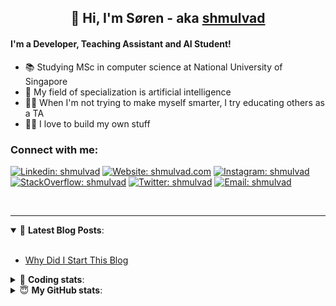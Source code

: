 <h2 align="center">
	👋 Hi, I'm Søren - aka <a href="https://shmulvad.com">shmulvad</a>
</h2>

#### I'm a Developer, Teaching Assistant and AI Student!
- 📚 Studying MSc in computer science at National University of Singapore
- 🧠 My field of specialization is artificial intelligence
- 👨‍🏫 When I'm not trying to make myself smarter, I try educating others as a TA
- 👨‍💻 I love to build my own stuff

### Connect with me:

[![Linkedin: shmulvad](https://img.shields.io/badge/shmulvad-blue?style=flat&logo=Linkedin&logoColor=white)][linkedin]
[![Website: shmulvad.com](https://img.shields.io/badge/shmulvad.com-47CCCC?&style=flat&logo=Google-Chrome&logoColor=white)][website]
[![Instagram: shmulvad](https://img.shields.io/badge/-@shmulvad-purple?style=flat&logo=Instagram&logoColor=white)][instagram]
[![StackOverflow: shmulvad](https://img.shields.io/badge/shmulvad-FE7A16?style=flat&logo=stack-overflow&logoColor=white)][stackOverflow]
[![Twitter: shmulvad](https://img.shields.io/badge/@shmulvad-1ca0f1?style=flat&logo=twitter&logoColor=white)][twitter]
[![Email: shmulvad](https://img.shields.io/badge/shmulvad-D14836?style=flat&logo=gmail&logoColor=white)][mail]

<br />

---

<details open>
 <summary>📕 <b>Latest Blog Posts</b>: </summary>

<br>

<!-- BLOG-POST-LIST:START -->
- [Why Did I Start This Blog](https://shmulvad.com/blog/why-did-start-this-blog)
<!-- BLOG-POST-LIST:END -->

</details>

<!-- --- -->

<details>
 <summary>🤖 <b>Coding stats</b>: </summary>

<br>

<!--START_SECTION:waka-->
**I'm a Night 🦉** 

```text
🌞 Morning    69 commits     ██░░░░░░░░░░░░░░░░░░░░░░░   8.37% 
🌆 Daytime    295 commits    █████████░░░░░░░░░░░░░░░░   35.8% 
🌃 Evening    284 commits    ████████░░░░░░░░░░░░░░░░░   34.47% 
🌙 Night      176 commits    █████░░░░░░░░░░░░░░░░░░░░   21.36%

```


📊 **This Week I Spent My Time On** 

```text
💬 Programming Languages: 
Python                   12 hrs 32 mins      ████████████████░░░░░░░░░   65.79% 
Other                    4 hrs 6 mins        █████░░░░░░░░░░░░░░░░░░░░   21.53% 
JavaScript               1 hr 5 mins         █░░░░░░░░░░░░░░░░░░░░░░░░   5.72% 
Text                     35 mins             ░░░░░░░░░░░░░░░░░░░░░░░░░   3.07% 
HTML                     22 mins             ░░░░░░░░░░░░░░░░░░░░░░░░░   1.94%

🔥 Editors: 
VS Code                  14 hrs 9 mins       ██████████████████░░░░░░░   74.28% 
Zsh                      3 hrs 52 mins       █████░░░░░░░░░░░░░░░░░░░░   20.3% 
Sublime Text             1 hr 1 min          █░░░░░░░░░░░░░░░░░░░░░░░░   5.42%

🐱‍💻 Projects: 
court-cases-scraper      13 hrs 42 mins      ██████████████████░░░░░░░   71.94% 
src                      2 hrs 30 mins       ███░░░░░░░░░░░░░░░░░░░░░░   13.12% 
validator-gui            2 hrs 2 mins        ██░░░░░░░░░░░░░░░░░░░░░░░   10.68% 
Unknown Project          31 mins             ░░░░░░░░░░░░░░░░░░░░░░░░░   2.71% 
Terminal                 11 mins             ░░░░░░░░░░░░░░░░░░░░░░░░░   0.97%

```


 Last Updated on 25/06/2021
<!--END_SECTION:waka-->

</details>

<!-- --- -->

<details>
 <summary>😇 <b>My GitHub stats</b>: </summary>

<br>

<img align="left" alt="shmulvad's Github Stats" src="https://github-readme-stats.vercel.app/api?username=shmulvad&show_icons=true&hide_border=true" />

</details>



[website]: https://shmulvad.com
[twitter]: https://twitter.com/shmulvad
[linkedin]: https://linkedin.com/in/shmulvad
[instagram]: https://instagram.com/shmulvad
[stackOverflow]: https://stackoverflow.com/users/9248793/shmulvad
[mail]: mailto:shmulvad@gmail.com
[github]: https://github.com/shmulvad
